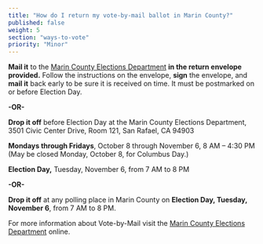 ```yaml
---
title: "How do I return my vote-by-mail ballot in Marin County?"
published: false
weight: 5
section: "ways-to-vote"
priority: "Minor"
---
```


**Mail it** to the [Marin County Elections Department](#section-election-office-contact) **in the return envelope provided.** Follow the instructions on the envelope, **sign** the envelope, and **mail it** back early to be sure it is received on time. It must be postmarked on or before Election Day.  

 **-OR-**  

**Drop it off** before Election Day at the Marin County Elections Department, 3501 Civic Center Drive, Room 121, San Rafael, CA 94903    

**Mondays through Fridays**, October 8 through November 6, 8 AM – 4:30 PM  (May be closed Monday, October 8, for Columbus Day.)  

 **Election Day,** Tuesday, November 6, from 7 AM to 8 PM    
 
 **-OR-**  

**Drop it off** at any polling place in Marin County on **Election Day, Tuesday, November 6**, from 7 AM to 8 PM.  

For more information about Vote-by-Mail visit the [Marin County Elections Department](http://www.marincounty.org/depts/rv/voting-information/voting-by-mail) online.  